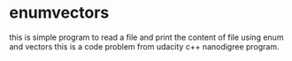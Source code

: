 # enumvectors
this is simple program to read a file and print the content of file using enum and vectors
this is a code problem from udacity c++ nanodigree program.
